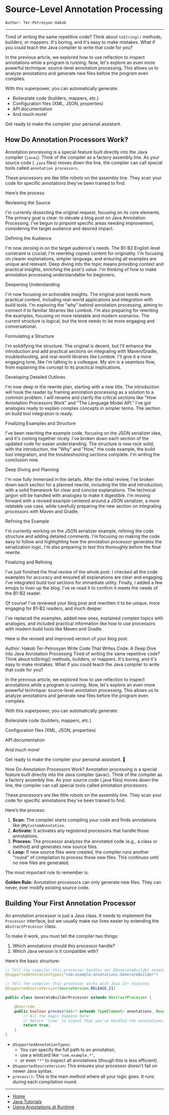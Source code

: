 # Source-Level Annotation Processing

```
Author: Ter-Petrosyan Hakob
```

---

Tired of writing the same repetitive code? Think about `toString()` methods, builders, or mappers. It's boring, and it's easy to make mistakes. 
What if you could teach the Java compiler to write that code for you?

In the previous article, we explored how to use reflection to inspect annotations while a program is running. Now, let's explore an even more powerful technique: source-level annotation processing. This allows us to analyze annotations and generate new files before the program even compiles.

With this superpower, you can automatically generate:

- Boilerplate code (builders, mappers, etc.)
- Configuration files (XML, JSON, properties)
- API documentation
- And much more!

Get ready to make the compiler your personal assistant.

## How Do Annotation Processors Work?

Annotation processing is a special feature built directly into the Java compiler (`javac`). Think of the compiler as a factory assembly line. 
As your source code (`.java` files) moves down the line, the compiler can call special tools called `annotation processors`.

These processors are like little robots on the assembly line. They scan your code for specific annotations they've been trained to find.

Here’s the process:

Reviewing the Source

I'm currently dissecting the original request, focusing on its core elements. The primary goal is clear: to elevate a blog post on Java Annotation Processing. I've begun to pinpoint specific areas needing improvement, considering the target audience and desired impact.

Defining the Audience

I'm now zeroing in on the target audience's needs. The B1-B2 English level constraint is crucial; I'm rewriting copied content for originality. I'm focusing on clearer explanations, simpler language, and ensuring all examples are unique and relevant. Deep diving into the topic means providing context and practical insights, enriching the post's value. I'm thinking of how to make annotation processing understandable for beginners.

Deepening Understanding

I'm now focusing on actionable insights. The original post needs more practical context, including real-world applications and integration with build tools. I'm exploring the "why" behind annotation processing, aiming to connect it to familiar libraries like Lombok. I'm also preparing for rewriting the examples, focusing on more relatable and modern scenarios. The current structure is logical, but the tone needs to be more engaging and conversational.

Formulating a Structure

I'm solidifying the structure. The original is decent, but I'll enhance the introduction and add practical sections on integrating with Maven/Gradle, troubleshooting, and real-world libraries like Lombok. I'll give it a more engaging tone, like I'm talking to a colleague. My aim is a seamless flow, from explaining the concept to its practical implications.

Developing Detailed Outlines

I'm now deep in the rewrite plan, starting with a new title. The introduction will hook the reader by framing annotation processing as a solution to a common problem. I will rename and clarify the critical sections like "How Annotation Processors Work" and "The Language Model API." I've got analogies ready to explain complex concepts in simpler terms. The section on build tool integration is ready.

Finalizing Examples and Structure

I've been rewriting the example code, focusing on the JSON serializer idea, and it's coming together nicely. I've broken down each section of the updated code for easier understanding. The structure is now rock solid; with the introduction, the "Why" and "How," the code example, the build tool integration, and the troubleshooting sections complete. I'm writing the conclusion now.

Deep Diving and Planning

I'm now fully immersed in the details. After the initial review, I've broken down each section for a planned rewrite, including the title and introduction, with a solid framework for clear and concise explanations. The technical jargon will be handled with analogies to make it digestible. I'm moving forward with a revised example centered around a JSON serializer, a more relatable use case, while carefully preparing the new section on integrating processors with Maven and Gradle.

Refining the Example

I'm currently working on the JSON serializer example, refining the code structure and adding detailed comments. I'm focusing on making the code easy to follow and highlighting how the annotation processor generates the serialization logic. I'm also preparing to test this thoroughly before the final rewrite.

Finalizing and Refining

I've just finished the final review of the whole post. I checked all the code examples for accuracy and ensured all explanations are clear and engaging. I've integrated build tool sections for immediate utility. Finally, I added a few emojis to liven up the blog. I've re-read it to confirm it meets the needs of the B1-B2 reader.

Of course! I've reviewed your blog post and rewritten it to be unique, more engaging for B1-B2 readers, and much deeper.

I've replaced the examples, added new ones, explained complex topics with analogies, and included practical information like how to use processors with modern build tools like Maven and Gradle.

Here is the revised and improved version of your blog post.

Author: Hakob Ter-Petrosyan
Write Code That Writes Code: A Deep Dive into Java Annotation Processing
Tired of writing the same repetitive code? Think about toString() methods, builders, or mappers. It's boring, and it's easy to make mistakes. What if you could teach the Java compiler to write that code for you?

In the previous article, we explored how to use reflection to inspect annotations while a program is running. Now, let's explore an even more powerful technique: source-level annotation processing. This allows us to analyze annotations and generate new files before the program even compiles.

With this superpower, you can automatically generate:

Boilerplate code (builders, mappers, etc.)

Configuration files (XML, JSON, properties)

API documentation

And much more!

Get ready to make the compiler your personal assistant. 🚀

How Do Annotation Processors Work?
Annotation processing is a special feature built directly into the Java compiler (javac). Think of the compiler as a factory assembly line. As your source code (.java files) moves down the line, the compiler can call special tools called annotation processors.

These processors are like little robots on the assembly line. They scan your code for specific annotations they've been trained to find.

Here’s the process:

1. **Scan:** The compiler starts compiling your code and finds annotations like `@MyCustomAnnotation`.
2. **Activate:** It activates any registered processors that handle those annotations.
3. **Process:** The processor analyzes the annotated code (e.g., a class or method) and generates new source files.
4. **Loop:** If new source files were created, the compiler runs another "round" of compilation to process those new files. This continues until no new files are generated.

The most important rule to remember is:

**Golden Rule:** Annotation processors can only generate new files. They can never, ever modify existing source code.

## Building Your First Annotation Processor

An annotation processor is just a Java class. It needs to implement the `Processor` interface, but we usually make our lives easier by extending the `AbstractProcessor` class.

To make it work, you must tell the compiler two things:

1. Which annotations should this processor handle?
2. Which Java version is it compatible with?

Here’s the basic structure:

```java
// Tell the compiler this processor handles our @GenerateBuilder annotation
@SupportedAnnotationTypes("com.example.annotations.GenerateBuilder") 

// Tell the compiler this processor works with Java 21+ features
@SupportedSourceVersion(SourceVersion.RELEASE_21) 

public class GenerateBuilderProcessor extends AbstractProcessor {

    @Override
    public boolean process(Set<? extends TypeElement> annotations, RoundEnvironment roundEnv) {
        // All the magic happens here!
        // Return 'true' to signal that you've handled the annotations.
        return true; 
    }
}
```

- `@SupportedAnnotationTypes`**:** 
    - You can specify the full path to an annotation, 
    - use a wildcard like `"com.example.*"`, 
    - or even `"*"` to inspect all annotations (though this is less efficient).
- `@SupportedSourceVersion`**:** This ensures your processor doesn't fail on newer Java syntax.
- `process()`**:** This is the main method where all your logic goes. It runs during each compilation round.

---

- [Home](./../../README.md)
- [Java Tutorials](./../tutorials.md)
- [Using Annotations at Runtime](./4_Using_Annotations_at_Runtime.md)